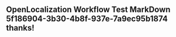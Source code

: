 <properties
ms.topic="hero-topic"
ms.test1="hero-topic"
ms.test2="test"/>


## OpenLocalization Workflow Test MarkDown 5f186904-3b30-4b8f-937e-7a9ec95b1874 thanks!



<!--HONumber=Jul16_HO2-->


